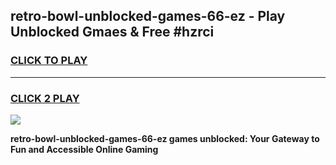 
## retro-bowl-unblocked-games-66-ez - Play Unblocked Gmaes & Free #hzrci
<h3>
<a href="https://premium.freeplayer.one?title=retro-bowl-unblocked-games-66-ez&ref=01M">CLICK TO PLAY</a></h3>
<hr>

<h3>
<a href="https://premium.freeplayer.one?title=retro-bowl-unblocked-games-66-ez&ref=01M">CLICK 2 PLAY</a>
  
</h3>

<a href="https://premium.freeplayer.one?title=retro-bowl-unblocked-games-66-ez&ref=01M"><img src="https://clearcache.store/games.png"></a>


**retro-bowl-unblocked-games-66-ez games unblocked: Your Gateway to Fun and Accessible Online Gaming**

